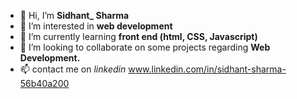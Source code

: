 - 👋 Hi, I’m **Sidhant_ Sharma**
- 👀 I’m interested in **web development**
- 🌱 I’m currently learning **front end (html, CSS, Javascript)**
- 💞️ I’m looking to collaborate on some projects regarding **Web Development.**
- 📫 contact me on *linkedin* www.linkedin.com/in/sidhant-sharma-56b40a200

<!---
sidhantsharma1/sidhantsharma1 is a ✨ special ✨ repository because its `README.md` (this file) appears on your GitHub profile.
You can click the Preview link to take a look at your changes.
--->
